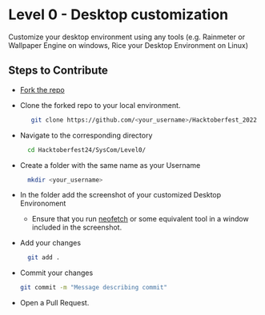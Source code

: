 # Level 0 - Desktop customization
Customize your desktop environment using any tools (e.g. Rainmeter or Wallpaper Engine on windows, Rice your Desktop Environment on Linux)
## Steps to Contribute
+ [Fork the repo](README.md)
  
+ Clone the forked repo to your local environment.
  ```bash
     git clone https://github.com/<your_username>/Hacktoberfest_2022
  ```
+ Navigate to the corresponding directory
  ```bash
    cd Hacktoberfest24/SysCom/Level0/
  ```
+ Create a folder with the same name as your Username
  ```bash
    mkdir <your_username>
  ```
+ In the folder add the screenshot of your customized Desktop Environoment
  - Ensure that you run [neofetch](https://github.com/dylanaraps/neofetch) or some equivalent tool in a window included in the screenshot.
+ Add your changes
  ```bash
    git add .
  ```
+ Commit your changes
  ```bash
  git commit -m "Message describing commit"
  ```
+ Open a Pull Request.
